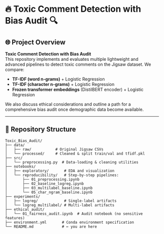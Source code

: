 # 🔥 Toxic Comment Detection with Bias Audit 🔍
 
## 🌐 Project Overview

**Toxic Comment Detection with Bias Audit**  
This repository implements and evaluates multiple lightweight and advanced pipelines to detect toxic comments on the Jigsaw dataset. We compare:

- **TF-IDF (word n-grams)** + Logistic Regression  
- **TF-IDF (character n-grams)** + Logistic Regression  
- **Frozen transformer embeddings** (DistilBERT encoder) + Logistic Regression  

We also discuss ethical considerations and outline a path for a comprehensive bias audit once demographic data become available.

---

## 📁 Repository Structure

```text
Toxic_Bias_Audit/
├── data/
│   ├── raw/           # Original Jigsaw CSVs
│   └── processed/     # Cleaned & split train/val and tfidf.pkl
├── src/
│   └── preprocessing.py  # Data-loading & cleaning utilities
├── notebooks/
│   ├── exploratory/       # EDA and visualization
│   └── reproducibility/   # Step-by-step pipelines:
│       ├── 01_preprocessing.ipynb
│       ├── 02_baseline_logreg.ipynb
│       ├── 03_multilabel_baseline.ipynb
│       └── 05_char_ngram_baseline.ipynb
├── experiments/
│   ├── logreg/            # Single-label artifacts
│   └── logreg_multilabel/ # Multi-label artifacts
├── ethical_audit/
│   └── 01_fairness_audit.ipynb  # Audit notebook (no sensitive features)
├── environment.yml       # Conda environment specification
└── README.md             # ← you are here
